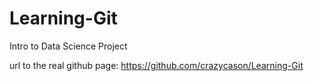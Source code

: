 # Learning-Git
Intro to Data Science Project

url to the real github page: https://github.com/crazycason/Learning-Git
